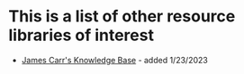 # This is a list of other resource libraries of interest

- [James Carr's Knowledge Base](https://kbase.devtoprd.com/doku.php?id=start) - added 1/23/2023 
